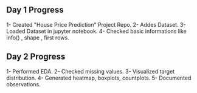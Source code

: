 ## Day 1 Progress
1- Created "House Price Prediction" Project Repo.
2- Addes Dataset.
3- Loaded Dataset in jupyter notebook.
4- Checked basic informations like info() , shape , first rows.

## Day 2 Progress
1- Performed EDA.
2- Checked missing values.
3- Visualized target distribution.
4- Generated heatmap, boxplots, countplots.
5- Documented observations.
